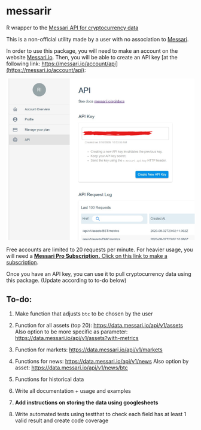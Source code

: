 # messarir
R wrapper to the [Messari API for cryptocurrency data](https://messari.io/api/)

This is a non-official utility made by a user with no association to [Messari](https://messari.io).

In order to use this package, you will need to make an account on the website [Messari.io](https://messari.io/). Then, you will be able to create an API key [at the following link: https://messari.io/account/api](https://messari.io/account/api):

![](/images/api_key_page.png)

Free accounts are limited to 20 requests per minute. For heavier usage, you will need a [**Messari Pro Subscription.** Click on this link to make a subscription](https://messari.io/pricing). 

Once you have an API key, you can use it to pull cryptocurrency data using this package. (Update according to to-do below)

## To-do:

1. Make function that adjusts `btc` to be chosen by the user


2. Function for all assets (top 20): https://data.messari.io/api/v1/assets
    Also option to be more specific as parameter: https://data.messari.io/api/v1/assets?with-metrics
    
    
3. Function for markets: https://data.messari.io/api/v1/markets


4. Functions for news: https://data.messari.io/api/v1/news
    Also option by asset: https://data.messari.io/api/v1/news/btc
    
5. Functions for historical data


6. Write all documentation + usage and examples


7. **Add instructions on storing the data using googlesheets**


8. Write automated tests using testthat to check each field has at least 1 valid result and create code coverage
